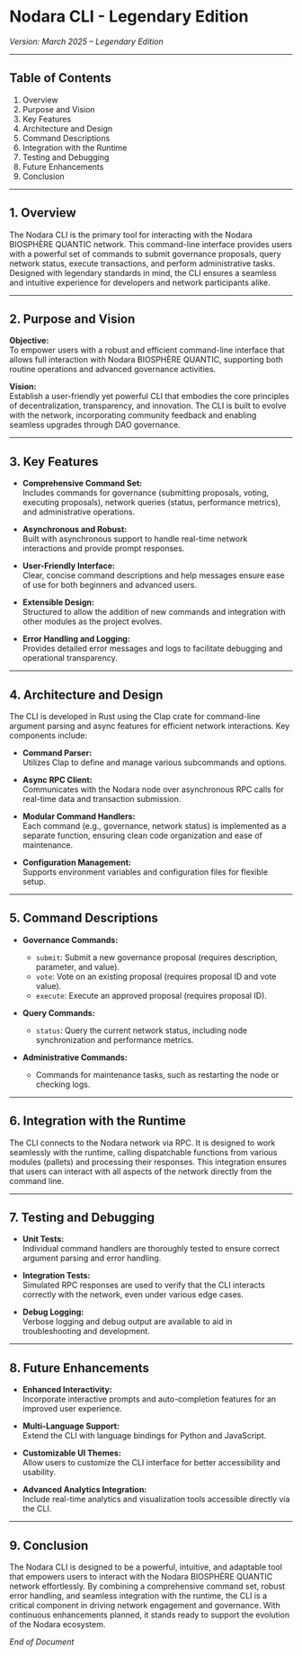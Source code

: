 # Nodara CLI - Legendary Edition

*Version: March 2025 – Legendary Edition*

---

## Table of Contents

1. Overview  
2. Purpose and Vision  
3. Key Features  
4. Architecture and Design  
5. Command Descriptions  
6. Integration with the Runtime  
7. Testing and Debugging  
8. Future Enhancements  
9. Conclusion

---

## 1. Overview

The Nodara CLI is the primary tool for interacting with the Nodara BIOSPHÈRE QUANTIC network. This command-line interface provides users with a powerful set of commands to submit governance proposals, query network status, execute transactions, and perform administrative tasks. Designed with legendary standards in mind, the CLI ensures a seamless and intuitive experience for developers and network participants alike.

---

## 2. Purpose and Vision

**Objective:**  
To empower users with a robust and efficient command-line interface that allows full interaction with Nodara BIOSPHÈRE QUANTIC, supporting both routine operations and advanced governance activities.

**Vision:**  
Establish a user-friendly yet powerful CLI that embodies the core principles of decentralization, transparency, and innovation. The CLI is built to evolve with the network, incorporating community feedback and enabling seamless upgrades through DAO governance.

---

## 3. Key Features

- **Comprehensive Command Set:**  
  Includes commands for governance (submitting proposals, voting, executing proposals), network queries (status, performance metrics), and administrative operations.
  
- **Asynchronous and Robust:**  
  Built with asynchronous support to handle real-time network interactions and provide prompt responses.
  
- **User-Friendly Interface:**  
  Clear, concise command descriptions and help messages ensure ease of use for both beginners and advanced users.
  
- **Extensible Design:**  
  Structured to allow the addition of new commands and integration with other modules as the project evolves.
  
- **Error Handling and Logging:**  
  Provides detailed error messages and logs to facilitate debugging and operational transparency.

---

## 4. Architecture and Design

The CLI is developed in Rust using the Clap crate for command-line argument parsing and async features for efficient network interactions. Key components include:

- **Command Parser:**  
  Utilizes Clap to define and manage various subcommands and options.

- **Async RPC Client:**  
  Communicates with the Nodara node over asynchronous RPC calls for real-time data and transaction submission.

- **Modular Command Handlers:**  
  Each command (e.g., governance, network status) is implemented as a separate function, ensuring clean code organization and ease of maintenance.

- **Configuration Management:**  
  Supports environment variables and configuration files for flexible setup.

---

## 5. Command Descriptions

- **Governance Commands:**  
  - `submit`: Submit a new governance proposal (requires description, parameter, and value).  
  - `vote`: Vote on an existing proposal (requires proposal ID and vote value).  
  - `execute`: Execute an approved proposal (requires proposal ID).

- **Query Commands:**  
  - `status`: Query the current network status, including node synchronization and performance metrics.
  
- **Administrative Commands:**  
  - Commands for maintenance tasks, such as restarting the node or checking logs.

---

## 6. Integration with the Runtime

The CLI connects to the Nodara network via RPC. It is designed to work seamlessly with the runtime, calling dispatchable functions from various modules (pallets) and processing their responses. This integration ensures that users can interact with all aspects of the network directly from the command line.

---

## 7. Testing and Debugging

- **Unit Tests:**  
  Individual command handlers are thoroughly tested to ensure correct argument parsing and error handling.

- **Integration Tests:**  
  Simulated RPC responses are used to verify that the CLI interacts correctly with the network, even under various edge cases.

- **Debug Logging:**  
  Verbose logging and debug output are available to aid in troubleshooting and development.

---

## 8. Future Enhancements

- **Enhanced Interactivity:**  
  Incorporate interactive prompts and auto-completion features for an improved user experience.
  
- **Multi-Language Support:**  
  Extend the CLI with language bindings for Python and JavaScript.
  
- **Customizable UI Themes:**  
  Allow users to customize the CLI interface for better accessibility and usability.
  
- **Advanced Analytics Integration:**  
  Include real-time analytics and visualization tools accessible directly via the CLI.

---

## 9. Conclusion

The Nodara CLI is designed to be a powerful, intuitive, and adaptable tool that empowers users to interact with the Nodara BIOSPHÈRE QUANTIC network effortlessly. By combining a comprehensive command set, robust error handling, and seamless integration with the runtime, the CLI is a critical component in driving network engagement and governance. With continuous enhancements planned, it stands ready to support the evolution of the Nodara ecosystem.

*End of Document*
